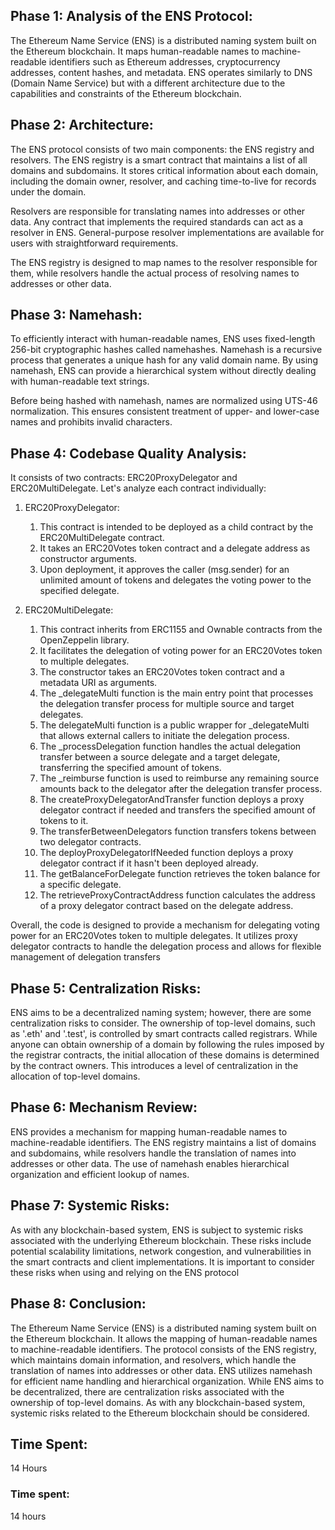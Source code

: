 
## Phase 1: Analysis of the ENS Protocol:

The Ethereum Name Service (ENS) is a distributed naming system built on the Ethereum blockchain. It maps human-readable names to machine-readable identifiers such as Ethereum addresses, cryptocurrency addresses, content hashes, and metadata. ENS operates similarly to DNS (Domain Name Service) but with a different architecture due to the capabilities and constraints of the Ethereum blockchain.


## Phase 2: Architecture:

The ENS protocol consists of two main components: the ENS registry and resolvers. The ENS registry is a smart contract that maintains a list of all domains and subdomains. It stores critical information about each domain, including the domain owner, resolver, and caching time-to-live for records under the domain.

Resolvers are responsible for translating names into addresses or other data. Any contract that implements the required standards can act as a resolver in ENS. General-purpose resolver implementations are available for users with straightforward requirements.

The ENS registry is designed to map names to the resolver responsible for them, while resolvers handle the actual process of resolving names to addresses or other data.

## Phase 3: Namehash:

To efficiently interact with human-readable names, ENS uses fixed-length 256-bit cryptographic hashes called namehashes. Namehash is a recursive process that generates a unique hash for any valid domain name. By using namehash, ENS can provide a hierarchical system without directly dealing with human-readable text strings.

Before being hashed with namehash, names are normalized using UTS-46 normalization. This ensures consistent treatment of upper- and lower-case names and prohibits invalid characters.

## Phase 4: Codebase Quality Analysis:

It consists of two contracts: ERC20ProxyDelegator and ERC20MultiDelegate. Let's analyze each contract individually:

   1. ERC20ProxyDelegator:
        1. This contract is intended to be deployed as a child contract by the ERC20MultiDelegate contract.
        2. It takes an ERC20Votes token contract and a delegate address as constructor arguments.
        3. Upon deployment, it approves the caller (msg.sender) for an unlimited amount of tokens and delegates the voting power to the specified delegate.

   2.  ERC20MultiDelegate:
        1. This contract inherits from ERC1155 and Ownable contracts from the OpenZeppelin library.
        2. It facilitates the delegation of voting power for an ERC20Votes token to multiple delegates.
        3. The constructor takes an ERC20Votes token contract and a metadata URI as arguments.
        4. The _delegateMulti function is the main entry point that processes the delegation transfer process for multiple source and target delegates.
        5. The delegateMulti function is a public wrapper for _delegateMulti that allows external callers to initiate the delegation process.
        6. The _processDelegation function handles the actual delegation transfer between a source delegate and a target delegate, transferring the specified amount of tokens.
        7. The _reimburse function is used to reimburse any remaining source amounts back to the delegator after the delegation transfer process.
        8. The createProxyDelegatorAndTransfer function deploys a proxy delegator contract if needed and transfers the specified amount of tokens to it.
        9. The transferBetweenDelegators function transfers tokens between two delegator contracts.
        10. The deployProxyDelegatorIfNeeded function deploys a proxy delegator contract if it hasn't been deployed already.
        11. The getBalanceForDelegate function retrieves the token balance for a specific delegate.
        12. The retrieveProxyContractAddress function calculates the address of a proxy delegator contract based on the delegate address.

Overall, the code is designed to provide a mechanism for delegating voting power for an ERC20Votes token to multiple delegates. It utilizes proxy delegator contracts to handle the delegation process and allows for flexible management of delegation transfers


## Phase 5: Centralization Risks:

ENS aims to be a decentralized naming system; however, there are some centralization risks to consider. The ownership of top-level domains, such as '.eth' and '.test', is controlled by smart contracts called registrars. While anyone can obtain ownership of a domain by following the rules imposed by the registrar contracts, the initial allocation of these domains is determined by the contract owners. This introduces a level of centralization in the allocation of top-level domains.

## Phase 6: Mechanism Review:

ENS provides a mechanism for mapping human-readable names to machine-readable identifiers. The ENS registry maintains a list of domains and subdomains, while resolvers handle the translation of names into addresses or other data. The use of namehash enables hierarchical organization and efficient lookup of names.


## Phase 7: Systemic Risks:

As with any blockchain-based system, ENS is subject to systemic risks associated with the underlying Ethereum blockchain. These risks include potential scalability limitations, network congestion, and vulnerabilities in the smart contracts and client implementations. It is important to consider these risks when using and relying on the ENS protocol

## Phase 8:  Conclusion:

The Ethereum Name Service (ENS) is a distributed naming system built on the Ethereum blockchain. It allows the mapping of human-readable names to machine-readable identifiers. The protocol consists of the ENS registry, which maintains domain information, and resolvers, which handle the translation of names into addresses or other data. ENS utilizes namehash for efficient name handling and hierarchical organization. While ENS aims to be decentralized, there are centralization risks associated with the ownership of top-level domains. As with any blockchain-based system, systemic risks related to the Ethereum blockchain should be considered.


## Time Spent: 
  
  14 Hours

### Time spent:
14 hours